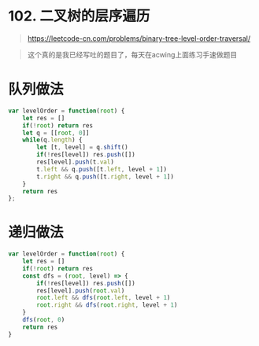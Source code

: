 # 102. 二叉树的层序遍历

> https://leetcode-cn.com/problems/binary-tree-level-order-traversal/

>这个真的是我已经写吐的题目了，每天在acwing上面练习手速做题目

# 队列做法

```js
var levelOrder = function(root) {
    let res = []
    if(!root) return res
    let q = [[root, 0]]
    while(q.length) {
        let [t, level] = q.shift()
        if(!res[level]) res.push([])
        res[level].push(t.val)
        t.left && q.push([t.left, level + 1])
        t.right && q.push([t.right, level + 1])
    }
    return res
};
```


# 递归做法

```js
var levelOrder = function(root) {
    let res = []
    if(!root) return res
    const dfs = (root, level) => {
        if(!res[level]) res.push([])
        res[level].push(root.val)
        root.left && dfs(root.left, level + 1)
        root.right && dfs(root.right, level + 1)
    }
    dfs(root, 0)
    return res
}
```
